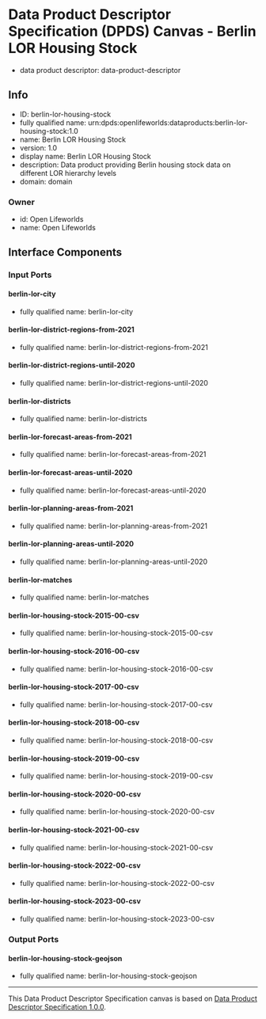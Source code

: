
# Data Product Descriptor Specification (DPDS) Canvas - Berlin LOR Housing Stock

* data product descriptor: data-product-descriptor

## Info

* ID: berlin-lor-housing-stock
* fully qualified name: urn:dpds:openlifeworlds:dataproducts:berlin-lor-housing-stock:1.0
* name: Berlin LOR Housing Stock
* version: 1.0
* display name: Berlin LOR Housing Stock
* description: Data product providing Berlin housing stock data on different LOR hierarchy levels
* domain: domain
### Owner

* id: Open Lifeworlds
* name: Open Lifeworlds

## Interface Components

### Input Ports
#### berlin-lor-city
* fully qualified name: berlin-lor-city
#### berlin-lor-district-regions-from-2021
* fully qualified name: berlin-lor-district-regions-from-2021
#### berlin-lor-district-regions-until-2020
* fully qualified name: berlin-lor-district-regions-until-2020
#### berlin-lor-districts
* fully qualified name: berlin-lor-districts
#### berlin-lor-forecast-areas-from-2021
* fully qualified name: berlin-lor-forecast-areas-from-2021
#### berlin-lor-forecast-areas-until-2020
* fully qualified name: berlin-lor-forecast-areas-until-2020
#### berlin-lor-planning-areas-from-2021
* fully qualified name: berlin-lor-planning-areas-from-2021
#### berlin-lor-planning-areas-until-2020
* fully qualified name: berlin-lor-planning-areas-until-2020
#### berlin-lor-matches
* fully qualified name: berlin-lor-matches
#### berlin-lor-housing-stock-2015-00-csv
* fully qualified name: berlin-lor-housing-stock-2015-00-csv
#### berlin-lor-housing-stock-2016-00-csv
* fully qualified name: berlin-lor-housing-stock-2016-00-csv
#### berlin-lor-housing-stock-2017-00-csv
* fully qualified name: berlin-lor-housing-stock-2017-00-csv
#### berlin-lor-housing-stock-2018-00-csv
* fully qualified name: berlin-lor-housing-stock-2018-00-csv
#### berlin-lor-housing-stock-2019-00-csv
* fully qualified name: berlin-lor-housing-stock-2019-00-csv
#### berlin-lor-housing-stock-2020-00-csv
* fully qualified name: berlin-lor-housing-stock-2020-00-csv
#### berlin-lor-housing-stock-2021-00-csv
* fully qualified name: berlin-lor-housing-stock-2021-00-csv
#### berlin-lor-housing-stock-2022-00-csv
* fully qualified name: berlin-lor-housing-stock-2022-00-csv
#### berlin-lor-housing-stock-2023-00-csv
* fully qualified name: berlin-lor-housing-stock-2023-00-csv

### Output Ports
#### berlin-lor-housing-stock-geojson
* fully qualified name: berlin-lor-housing-stock-geojson


---
This Data Product Descriptor Specification canvas is based on [Data Product Descriptor Specification 1.0.0](https://dpds.opendatamesh.org/specifications/dpds/1.0.0/).